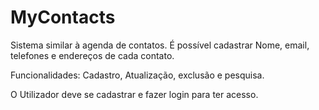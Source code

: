 # MyContacts

Sistema similar à agenda de contatos. É possível cadastrar Nome, email, telefones e endereços de cada contato.

Funcionalidades: Cadastro, Atualização, exclusão e pesquisa.

O Utilizador deve se cadastrar e fazer login para ter acesso.

